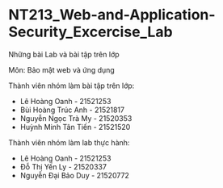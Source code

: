 # NT213_Web-and-Application-Security_Excercise_Lab
Những bài Lab và bài tập trên lớp 

Môn: Bảo mật web và ứng dụng

Thành viên nhóm làm bài tập trên lớp:
- Lê Hoàng Oanh - 21521253
- Bùi Hoàng Trúc Anh - 21521817
- Nguyễn Ngọc Trà My - 21520353
- Huỳnh Minh Tân Tiến - 21521520

Thành viên nhóm làm lab thực hành:
- Lê Hoàng Oanh - 21521253
- Đỗ Thị Yến Ly - 21520337
- Nguyễn Đại Bảo Duy - 21520772
